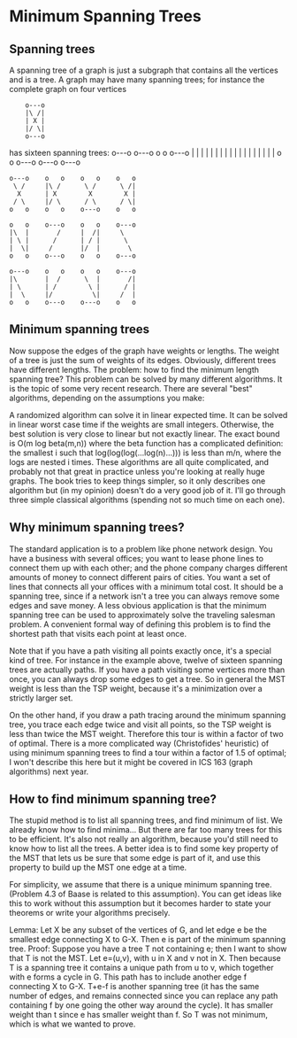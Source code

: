 # Minimum Spanning Trees
## Spanning trees
A spanning tree of a graph is just a subgraph that contains all the vertices and is a tree. A graph may have many spanning trees; for instance the complete graph on four vertices
```
    o---o
    |\ /|
    | X |
    |/ \|
    o---o
```
has sixteen spanning trees:
    o---o    o---o    o   o    o---o
    |   |    |        |   |        |
    |   |    |        |   |        |
    |   |    |        |   |        |
    o   o    o---o    o---o    o---o

    o---o    o   o    o   o    o   o
     \ /     |\ /      \ /      \ /|
      X      | X        X        X |
     / \     |/ \      / \      / \|
    o   o    o   o    o---o    o   o

    o   o    o---o    o   o    o---o
    |\  |       /     |  /|     \
    | \ |      /      | / |      \
    |  \|     /       |/  |       \
    o   o    o---o    o   o    o---o

    o---o    o   o    o   o    o---o
    |\       |  /      \  |       /|
    | \      | /        \ |      / |
    |  \     |/          \|     /  |
    o   o    o---o    o---o    o   o
## Minimum spanning trees
Now suppose the edges of the graph have weights or lengths. The weight of a tree is just the sum of weights of its edges. Obviously, different trees have different lengths. The problem: how to find the minimum length spanning tree?
This problem can be solved by many different algorithms. It is the topic of some very recent research. There are several "best" algorithms, depending on the assumptions you make:

A randomized algorithm can solve it in linear expected time. 
It can be solved in linear worst case time if the weights are small integers.
Otherwise, the best solution is very close to linear but not exactly linear. The exact bound is O(m log beta(m,n)) where the beta function has a complicated definition: the smallest i such that log(log(log(...log(n)...))) is less than m/n, where the logs are nested i times.
These algorithms are all quite complicated, and probably not that great in practice unless you're looking at really huge graphs. The book tries to keep things simpler, so it only describes one algorithm but (in my opinion) doesn't do a very good job of it. I'll go through three simple classical algorithms (spending not so much time on each one).
## Why minimum spanning trees?
The standard application is to a problem like phone network design. You have a business with several offices; you want to lease phone lines to connect them up with each other; and the phone company charges different amounts of money to connect different pairs of cities. You want a set of lines that connects all your offices with a minimum total cost. It should be a spanning tree, since if a network isn't a tree you can always remove some edges and save money.
A less obvious application is that the minimum spanning tree can be used to approximately solve the traveling salesman problem. A convenient formal way of defining this problem is to find the shortest path that visits each point at least once.

Note that if you have a path visiting all points exactly once, it's a special kind of tree. For instance in the example above, twelve of sixteen spanning trees are actually paths. If you have a path visiting some vertices more than once, you can always drop some edges to get a tree. So in general the MST weight is less than the TSP weight, because it's a minimization over a strictly larger set.

On the other hand, if you draw a path tracing around the minimum spanning tree, you trace each edge twice and visit all points, so the TSP weight is less than twice the MST weight. Therefore this tour is within a factor of two of optimal. There is a more complicated way (Christofides' heuristic) of using minimum spanning trees to find a tour within a factor of 1.5 of optimal; I won't describe this here but it might be covered in ICS 163 (graph algorithms) next year.

## How to find minimum spanning tree?
The stupid method is to list all spanning trees, and find minimum of list. We already know how to find minima... But there are far too many trees for this to be efficient. It's also not really an algorithm, because you'd still need to know how to list all the trees.
A better idea is to find some key property of the MST that lets us be sure that some edge is part of it, and use this property to build up the MST one edge at a time.

For simplicity, we assume that there is a unique minimum spanning tree. (Problem 4.3 of Baase is related to this assumption). You can get ideas like this to work without this assumption but it becomes harder to state your theorems or write your algorithms precisely.

Lemma: Let X be any subset of the vertices of G, and let edge e be the smallest edge connecting X to G-X. Then e is part of the minimum spanning tree.
Proof: Suppose you have a tree T not containing e; then I want to show that T is not the MST. Let e=(u,v), with u in X and v not in X. Then because T is a spanning tree it contains a unique path from u to v, which together with e forms a cycle in G. This path has to include another edge f connecting X to G-X. T+e-f is another spanning tree (it has the same number of edges, and remains connected since you can replace any path containing f by one going the other way around the cycle). It has smaller weight than t since e has smaller weight than f. So T was not minimum, which is what we wanted to prove.
